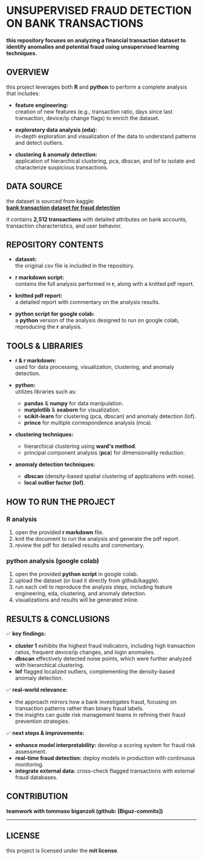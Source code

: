# UNSUPERVISED FRAUD DETECTION ON BANK TRANSACTIONS

**this repository focuses on analyzing a financial transaction dataset to identify anomalies and potential fraud using unsupervised learning techniques.**

## OVERVIEW

this project leverages both **R** and **python** to perform a complete analysis that includes:

- **feature engineering:**  
  creation of new features (e.g., transaction ratio, days since last transaction, device/ip change flags) to enrich the dataset.

- **exploratory data analysis (eda):**  
  in-depth exploration and visualization of the data to understand patterns and detect outliers.

- **clustering & anomaly detection:**  
  application of hierarchical clustering, pca, dbscan, and lof to isolate and characterize suspicious transactions.

## DATA SOURCE

the dataset is sourced from kaggle:  
[**bank transaction dataset for fraud detection**](https://www.kaggle.com/datasets/valakhorasani/bank-transaction-dataset-for-fraud-detection)

it contains **2,512 transactions** with detailed attributes on bank accounts, transaction characteristics, and user behavior.

## REPOSITORY CONTENTS

- **dataset:**  
  the original csv file is included in the repository.

- **r markdown script:**  
  contains the full analysis performed in **r**, along with a knitted pdf report.

- **knitted pdf report:**  
  a detailed report with commentary on the analysis results.

- **python script for google colab:**  
  a **python** version of the analysis designed to run on google colab, reproducing the **r** analysis.

## TOOLS & LIBRARIES

- **r & r markdown:**  
  used for data processing, visualization, clustering, and anomaly detection.

- **python:**  
  utilizes libraries such as:
  - **pandas** & **numpy** for data manipulation.
  - **matplotlib** & **seaborn** for visualization.
  - **scikit-learn** for clustering (pca, dbscan) and anomaly detection (lof).
  - **prince** for multiple correspondence analysis (mca).

- **clustering techniques:**
  - hierarchical clustering using **ward's method**.
  - principal component analysis (**pca**) for dimensionality reduction.

- **anomaly detection techniques:**
  - **dbscan** (density-based spatial clustering of applications with noise).
  - **local outlier factor (lof)**.

## HOW TO RUN THE PROJECT

### R analysis

1. open the provided **r markdown** file.
2. knit the document to run the analysis and generate the pdf report.
3. review the pdf for detailed results and commentary.

### python analysis (google colab)

1. open the provided **python script** in google colab.
2. upload the dataset (or load it directly from github/kaggle).
3. run each cell to reproduce the analysis steps, including feature engineering, eda, clustering, and anomaly detection.
4. visualizations and results will be generated inline.

## RESULTS & CONCLUSIONS

✅ **key findings:**  
- **cluster 1** exhibits the highest fraud indicators, including high transaction ratios, frequent device/ip changes, and login anomalies.  
- **dbscan** effectively detected noise points, which were further analyzed with hierarchical clustering.  
- **lof** flagged localized outliers, complementing the density-based anomaly detection.

✅ **real-world relevance:**  
- the approach mirrors how a bank investigates fraud, focusing on transaction patterns rather than binary fraud labels.  
- the insights can guide risk management teams in refining their fraud prevention strategies.

✅ **next steps & improvements:**  
- **enhance model interpretability:** develop a scoring system for fraud risk assessment.  
- **real-time fraud detection:** deploy models in production with continuous monitoring.  
- **integrate external data:** cross-check flagged transactions with external fraud databases.

## CONTRIBUTION

**teamwork with tommaso biganzoli (github: [Biguz-commits])**

---

## LICENSE

this project is licensed under the **mit license**.







